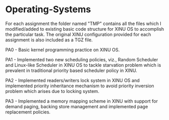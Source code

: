 # Operating-Systems


 <!--   For each assignment there is corresponding PDF that has full description on what tasks need to be accomplished in that assignment.-->
 For each assignment the folder named "TMP" contains all the files which I modified/added to existing basic code structure for XINU OS to accomplish the particular task. The original XINU configuration provided for each assignment is also included as a TGZ file.

PA0 - Basic kernel programming practice on XINU OS.

PA1 - Implemented two new scheduling policies, viz., Random Scheduler and Linux-like Scheduler in XINU OS to tackle starvation problem which is prevalent in traditional priority based scheduler policy in XINU.

PA2 - Implemented readers/writers lock system in XINU OS and implemented priority inheritance mechanism to avoid priority inversion problem which arises due to locking system.

PA3 - Implemented a memory mapping scheme in XINU with support for demand paging, backing store management and implemented page replacement policies. <!-- like Second Chance & Aging. -->

    
